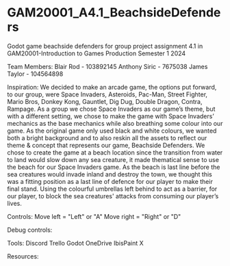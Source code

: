 # GAM20001_A4.1_BeachsideDefenders
 Godot game beachside defenders for group project assignment 4.1 in GAM20001-Introduction to Games Production Semester 1 2024

Team Members:
Blair Rod - 103892145
Anthony Siric - 7675038
James Taylor - 104564898

Inspiration:
We decided to make an arcade game, the options put forward, to our group, were Space Invaders, Asteroids, Pac-Man, Street Fighter, Mario Bros, Donkey Kong, Gauntlet, Dig Dug, Double Dragon, Contra, Rampage.
As a group we chose Space Invaders as our game’s theme, but with a different setting, we chose to make the game with Space Invaders’ mechanics as the base mechanics while also breathing some colour into our game. As the original game only used black and white colours, we wanted both a bright background and to also reskin all the assets to reflect our theme & concept that represents our game, Beachside Defenders. We chose to create the game at a beach location since the transition from water to land would slow down any sea creature, it made thematical sense to use the beach for our Space Invaders game. As the beach is last line before the sea creatures would invade inland and destroy the town, we thought this was a fitting position as a last line of defence for our player to make their final stand. Using the colourful umbrellas left behind to act as a barrier, for our player, to block the sea creatures' attacks from consuming our player’s lives.

Controls:
Move left = "Left" or "A"
Move right = "Right" or "D"

Debug controls:

Tools:
Discord
Trello
Godot
OneDrive
IbisPaint X

Resources: